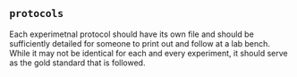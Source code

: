 ## `protocols`

Each experimetnal protocol should have its own file and should be sufficiently detailed for someone to print out and follow at a lab bench. While it may not be identical for each and every experiment, it should serve as the gold standard that is followed.